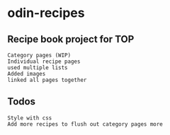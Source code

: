 # odin-recipes

## Recipe book project for TOP
    Category pages (WIP)  
    Individual recipe pages  
    used multiple lists  
    Added images  
    linked all pages together  

## Todos
    Style with css  
    Add more recipes to flush out category pages more  
